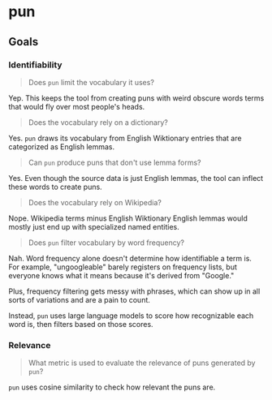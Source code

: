 # pun

## Goals

### Identifiability

> Does `pun` limit the vocabulary it uses?

Yep. This keeps the tool from creating puns with weird obscure words terms that would fly over most people's heads.

> Does the vocabulary rely on a dictionary?

Yes. `pun` draws its vocabulary from English Wiktionary entries that are categorized as English lemmas.

> Can `pun` produce puns that don't use lemma forms?

Yes. Even though the source data is just English lemmas, the tool can inflect these words to create puns.

> Does the vocabulary rely on Wikipedia?

Nope. Wikipedia terms minus English Wiktionary English lemmas would mostly just end up with specialized named entities.

> Does `pun` filter vocabulary by word frequency?

Nah. Word frequency alone doesn't determine how identifiable a term is. For example, "ungoogleable" barely registers on frequency lists, but everyone knows what it means because it's derived from "Google."

Plus, frequency filtering gets messy with phrases, which can show up in all sorts of variations and are a pain to count.

Instead, `pun` uses large language models to score how recognizable each word is, then filters based on those scores.

### Relevance

> What metric is used to evaluate the relevance of puns generated by `pun`?

`pun` uses cosine similarity to check how relevant the puns are.
